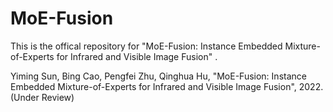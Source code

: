 # MoE-Fusion
This is the offical repository for "MoE-Fusion: Instance Embedded Mixture-of-Experts for Infrared and Visible Image Fusion" .

Yiming Sun, Bing Cao, Pengfei Zhu, Qinghua Hu, "MoE-Fusion: Instance Embedded Mixture-of-Experts for Infrared and Visible Image Fusion", 2022. (Under Review)
